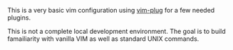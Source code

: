 This is a very basic vim configuration using [vim-plug](https://github.com/junegunn/vim-plug) for a few needed plugins.

This is not a complete local development environment. The goal is to build famailiarity with vanilla VIM as well as standard UNIX commands.
